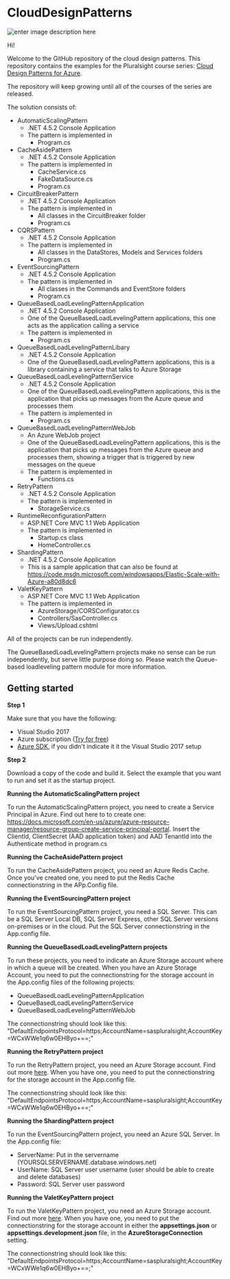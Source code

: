 # CloudDesignPatterns

![enter image description here](https://www.pluralsight.com/content/dam/pluralsight/newsroom/brand-assets/logos/pluralsight-logo-vrt-color-2.png)  

Hi! 

Welcome to the GitHub repository of the cloud design patterns.
This repository contains the examples for the Pluralsight course series: [Cloud Design Patterns for Azure](https://app.pluralsight.com/profile/author/barry-luijbregts).

The repository will keep growing until all of the courses of the series are released.

The solution consists of:

- AutomaticScalingPattern
 	- .NET 4.5.2 Console Application
  - The pattern is implemented in
    - Program.cs
- CacheAsidePattern
 	- .NET 4.5.2 Console Application
  - The pattern is implemented in
    - CacheService.cs
    - FakeDataSource.cs
    - Program.cs    
- CircuitBreakerPattern
 	- .NET 4.5.2 Console Application
  - The pattern is implemented in
    - All classes in the CircuitBreaker folder
    - Program.cs
- CQRSPattern
 	- .NET 4.5.2 Console Application
  - The pattern is implemented in
    - All classes in the DataStores, Models and Services folders
    - Program.cs    
- EventSourcingPattern
 	- .NET 4.5.2 Console Application
  - The pattern is implemented in
    - All classes in the Commands and EventStore folders
    - Program.cs        
 - QueueBasedLoadLevelingPatternApplication    
 	- .NET 4.5.2 Console Application
	- One of the QueueBasedLoadLevelingPattern applications, this one acts as the application calling a service
	- The pattern is implemented in
	  - Program.cs
 - QueueBasedLoadLevelingPatternLibary    
 	- .NET 4.5.2 Console Application
	- One of the QueueBasedLoadLevelingPattern applications, this is a library containing a service that talks to Azure Storage
 - QueueBasedLoadLevelingPatternService    
 	- .NET 4.5.2 Console Application
	- One of the QueueBasedLoadLevelingPattern applications, this is the application that picks up messages from the Azure queue and processes them
	- The pattern is implemented in
	  - Program.cs
 - QueueBasedLoadLevelingPatternWebJob    
 	- An Azure WebJob project
	- One of the QueueBasedLoadLevelingPattern applications, this is the application that picks up messages from the Azure queue and processes them, showing a trigger that is triggered by new messages on the queue
	- The pattern is implemented in
	  - Functions.cs	  
 - RetryPattern    
 	- .NET 4.5.2 Console Application
	- The pattern is implemented in
	  - StorageService.cs
 - RuntimeReconfigurationPattern
	 - ASP.NET Core MVC 1.1 Web Application
   - The pattern is implemented in
      - Startup.cs class
      - HomeController.cs
- ShardingPattern
 	- .NET 4.5.2 Console Application
  - This is a sample application that can also be found at https://code.msdn.microsoft.com/windowsapps/Elastic-Scale-with-Azure-a80d8dc6        
 - ValetKeyPattern
	 - ASP.NET Core MVC 1.1 Web Application
   - The pattern is implemented in 
      - AzureStorage/CORSConfigurator.cs
      - Controllers/SasController.cs
      - Views/Upload.cshtml	  

All of the projects can be run independently.

The QueueBasedLoadLevelingPattern projects make no sense can be run independently, but serve little purpose doing so.
Please watch the Queue-based loadleveling pattern module for more information.

Getting started
---------------

**Step 1**

Make sure that you have the following:

 - Visual Studio 2017
 - Azure subscription ([Try for free](https://azure.microsoft.com/en-us/free/))
 - [Azure SDK](https://azure.microsoft.com/en-us/downloads/), if you didn't indicate it it the Visual Studio 2017 setup

**Step 2**

Download a copy of the code and build it.
Select the example that you want to run and set it as the startup project.

**Running the AutomaticScalingPattern project**

To run the AutomaticScalingPattern project, you need to create a Service Principal in Azure.
Find out here to to create one: https://docs.microsoft.com/en-us/azure/azure-resource-manager/resource-group-create-service-principal-portal. 
Insert the ClientId, ClientSecret (AAD application token) and AAD TenantId into the Authenticate method in program.cs

**Running the CacheAsidePattern project**

To run the CacheAsidePattern project, you need an Azure Redis Cache. Once you've created one, you need to put the Redis Cache connectionstring in the APp.Config file. 

**Running the EventSourcingPattern project**

To run the EventSourcingPattern project, you need a SQL Server. This can be a SQL Server Local DB, SQL Server Express, other SQL Server versions on-premises or in the cloud. Put the SQL Server connectionstring in the App.config file.

**Running the QueueBasedLoadLevelingPattern projects**

To run these projects, you need to indicate an Azure Storage account where in which a queue will be created.
When you have an Azure Storage Account, you need to put the connectionstring for the storage account in the App.config files of the following projects:
  - QueueBasedLoadLevelingPatternApplication
  - QueueBasedLoadLevelingPatternService
  - QueueBasedLoadLevelingPatternWebJob
  
The connectionstring should look like this:
"DefaultEndpointsProtocol=https;AccountName=saspluralsight;AccountKey=WCxWWe1q6w0EHByo+==;"  
  
**Running the RetryPattern project**

To run the RetryPattern project, you need an Azure Storage account. Find out more [here](https://www.youtube.com/watch?v=tSGSfOAiNrw).
When you have one, you need to put the connectionstring for the storage account in the App.config file.

The connectionstring should look like this:
"DefaultEndpointsProtocol=https;AccountName=saspluralsight;AccountKey=WCxWWe1q6w0EHByo+==;"

**Running the ShardingPattern project**

To run the EventSourcingPattern project, you need an Azure SQL Server. 
In the App.config file:
 - ServerName:	Put in the servername (YOURSQLSERVERNAME.database.windows.net)
 - UserName: 	SQL Server user username (user should be able to create and delete databases)
 - Password: 	SQL Server user password  

**Running the ValetKeyPattern project**

To run the ValetKeyPattern project, you need an Azure Storage account. Find out more [here](https://www.youtube.com/watch?v=tSGSfOAiNrw).
When you have one, you need to put the connectionstring for the storage account in either the **appsettings.json** or **appsettings.development.json** file, in the **AzureStorageConnection** setting.

The connectionstring should look like this:
"DefaultEndpointsProtocol=https;AccountName=saspluralsight;AccountKey=WCxWWe1q6w0EHByo+==;"
